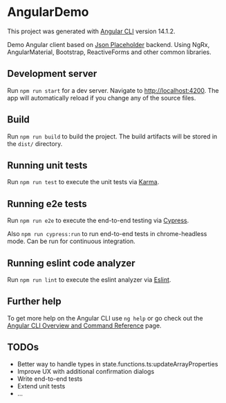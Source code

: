 # AngularDemo

This project was generated with [Angular CLI](https://github.com/angular/angular-cli) version 14.1.2.

Demo Angular client based on [Json Placeholder](https://jsonplaceholder.typicode.com/) backend.
Using NgRx, AngularMaterial, Bootstrap, ReactiveForms and other common libraries.

## Development server

Run `npm run start` for a dev server. Navigate to [http://localhost:4200](http://localhost:4200). The app will automatically reload if you change any of the source files.

## Build

Run `npm run build` to build the project. The build artifacts will be stored in the `dist/` directory.

## Running unit tests

Run `npm run test` to execute the unit tests via [Karma](https://karma-runner.github.io).

## Running e2e tests

Run `npm run e2e` to execute the end-to-end testing via [Cypress](https://docs.cypress.io/guides/overview/why-cypress).

Also `npm run cypress:run` to run end-to-end tests in chrome-headless mode. Can be run for continuous integration.

## Running eslint code analyzer

Run `npm run lint` to execute the eslint analyzer via [Eslint](https://github.com/eslint/eslint).

## Further help

To get more help on the Angular CLI use `ng help` or go check out the [Angular CLI Overview and Command Reference](https://angular.io/cli) page.

## TODOs

- Better way to handle types in state.functions.ts:updateArrayProperties
- Improve UX with additional confirmation dialogs
- Write end-to-end tests
- Extend unit tests
- ...
